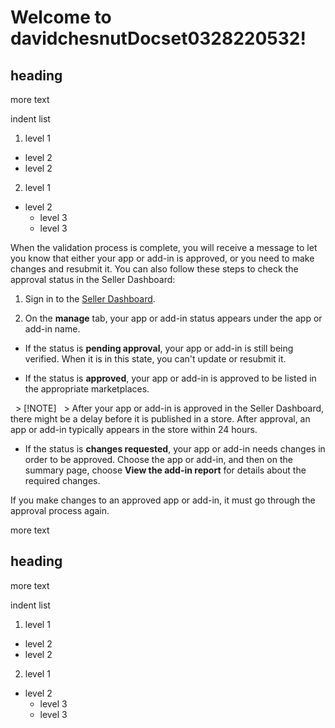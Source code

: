 # Welcome to davidchesnutDocset0328220532!

## heading
more text

indent list
1. level 1
  - level 2
  - level 2
2. level 1
  - level 2
    - level 3
    - level 3
    

When the validation process is complete, you will receive a message to let you know that either your app or add-in is approved, or you need to make changes and resubmit it. You can also follow these steps to check the approval status in the Seller Dashboard:
  
    
    

1. Sign in to the  [Seller Dashboard](http://go.microsoft.com/fwlink/?LinkId=248605).
    
  
2. On the **manage** tab, your app or add-in status appears under the app or add-in name.

  - If the status is **pending approval**, your app or add-in is still being verified. When it is in this state, you can't update or resubmit it.
  
  
  - If the status is **approved**, your app or add-in is approved to be listed in the appropriate marketplaces.
  
  > [!NOTE]
  > After your app or add-in is approved in the Seller Dashboard, there might be a delay before it is published in a store. After approval, an app or add-in typically appears in the store within 24 hours. 
  
  - If the status is **changes requested**, your app or add-in needs changes in order to be approved. Choose the app or add-in, and then on the summary page, choose **View the add-in report** for details about the required changes.
    
  
If you make changes to an approved app or add-in, it must go through the approval process again.
  
  
more text
## heading
more text

indent list
1. level 1
  - level 2
  - level 2
2. level 1
  - level 2
    - level 3
    - level 3
    
